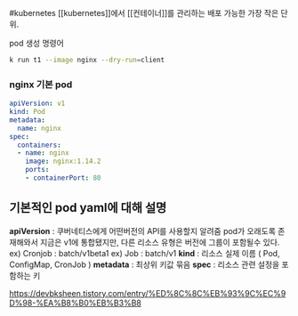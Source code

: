 #kubernetes
[[kubernetes]]에서 [[컨테이너]]를 관리하는 배포 가능한 가장 작은 단위. 



pod 생성 명령어
```bash
k run t1 --image nginx --dry-run=client
```


### nginx 기본 pod 
```yaml
apiVersion: v1
kind: Pod
metadata:
  name: nginx
spec:
  containers:
  - name: nginx
    image: nginx:1.14.2
    ports:
    - containerPort: 80
```

## 기본적인 pod yaml에 대해 설명

**apiVersion** : 쿠버네티스에게 어떤버전의 API를 사용할지 알려줌
pod가 오래도록 존재해와서 지금은 v1에 통합됐지만, 
다른 리소스 유형은 버전에 그룹이 포함될수 있다. 
	ex) Cronjob : batch/v1beta1
	ex) Job : batch/v1
**kind** : 리소스 실제 이름 ( Pod, ConfigMap, CronJob )
**metadata** : 최상위 키값 묶음
**spec** : 리소스 관련 설정을 포함하는 키 



https://devbksheen.tistory.com/entry/%ED%8C%8C%EB%93%9C%EC%9D%98-%EA%B8%B0%EB%B3%B8